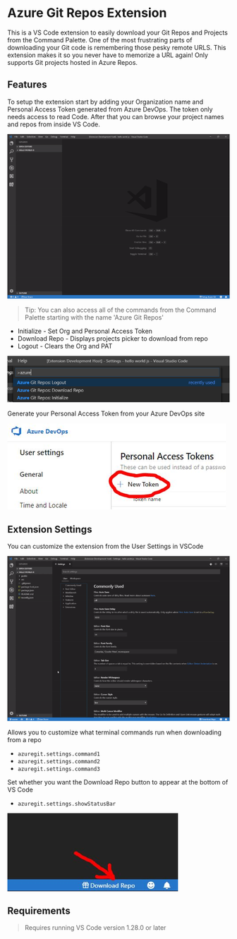 # Azure Git Repos Extension

This is a VS Code extension to easily download your Git Repos and Projects from the Command Palette. One of the most frustrating parts of downloading your Git code is remembering those pesky remote URLS. This extension makes it so you never have to memorize a URL again! Only supports Git projects hosted in Azure Repos.

## Features

To setup the extension start by adding your Organization name and Personal Access Token generated from Azure DevOps. The token only needs access to read Code. After that you can browse your project names and repos from inside VS Code.

![Azure Repos Tutorial](images/animated_tutorial.gif)

> Tip: You can also access all of the commands from the Command Palette starting with the name 'Azure Git Repos'

* Initialize - Set Org and Personal Access Token
* Download Repo - Displays projects picker to download from repo
* Logout - Clears the Org and PAT

![Azure Repos Command Bar](images/command_bar.png)

Generate your Personal Access Token from your Azure DevOps site

![Azure Repos PAT](images/pat.jpg)


## Extension Settings

You can customize the extension from the User Settings in VSCode

![Azure Repos Settings](images/animated_settings.gif)

Allows you to customize what terminal commands run when downloading from a repo

* `azuregit.settings.command1` 
* `azuregit.settings.command2` 
* `azuregit.settings.command3` 

Set whether you want the Download Repo button to appear at the bottom of VS Code

* `azuregit.settings.showStatusBar`

![Azure Repos Button](images/status_bar.jpg)

## Requirements

> Requires running VS Code version 1.28.0 or later
